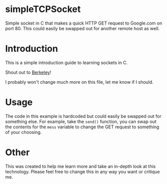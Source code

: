 # simpleTCPSocket
Simple socket in C that makes a quick HTTP GET request to Google.com on port 80. This could easily be swapped out for another remote host as well.
# Introduction
This is a simple introduction guide to learning sockets in C.

Shout out to [Berkeley](https://en.wikipedia.org/wiki/Berkeley_sockets)!

I probably won't change much more on this file, let me know if I should.
# Usage
The code in this example is hardcoded but could easily be swapped out for something else. For example, take the `send()` function, you can swap out the contents for the `mess` variable to change the GET request to something of your choosing.
# Other
This was created to help me learn more and take an in-depth look at this technology. Please feel free to change this in any way you want or critique me.
